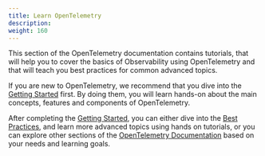 ```yaml
---
title: Learn OpenTelemetry
description:
weight: 160
---
```


This section of the OpenTelemetry documentation contains tutorials, that will
help you to cover the basics of Observability using OpenTelemetry and that will
teach you best practices for common advanced topics.

If you are new to OpenTelemetry, we recommend that you dive into the
[Getting Started](./getting-started/) first. By doing them, you will learn
hands-on about the main concepts, features and components of OpenTelemetry.

After completing the [Getting Started](./getting-started/), you can either dive into the [Best Practices](./best-practices/),
and learn more advanced topics using hands on tutorials, or you can explore other
sections of the [OpenTelemetry Documentation](/docs) based on your needs and learning goals.